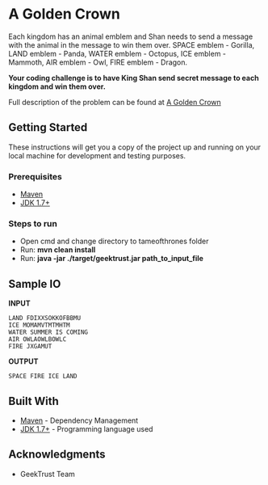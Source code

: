 # A Golden Crown

Each kingdom has an animal emblem and Shan needs to send a message with the animal in the message to win them over. 
SPACE emblem - Gorilla,   LAND emblem - Panda,   WATER emblem - Octopus,   ICE emblem - Mammoth,   AIR emblem - Owl,    FIRE emblem - Dragon.

**Your coding challenge is to have King Shan send secret message to each kingdom and win them over.** 

Full description of the problem can be found at [A Golden Crown](https://www.geektrust.in/coding-problem/backend/tame-of-thrones)

## Getting Started

These instructions will get you a copy of the project up and running on your local machine for development and testing purposes.

### Prerequisites

* [Maven](http://maven.apache.org/download.cgi)
* [JDK 1.7+](https://www.oracle.com/java/technologies/javase-downloads.html)

### Steps to run

* Open cmd and change directory to tameofthrones folder
* Run: **mvn clean install**
* Run: **java -jar ./target/geektrust.jar path_to_input_file**


## Sample IO

**INPUT**
```````
LAND FDIXXSOKKOFBBMU
ICE MOMAMVTMTMHTM
WATER SUMMER IS COMING
AIR OWLAOWLBOWLC
FIRE JXGAMUT
```````

**OUTPUT**
``````
SPACE FIRE ICE LAND
``````

## Built With

* [Maven](https://maven.apache.org/) - Dependency Management
* [JDK 1.7+](https://www.oracle.com/java/technologies/javase-downloads.html) - Programming language used


## Acknowledgments

* GeekTrust Team
